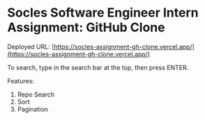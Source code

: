 # Socles Software Engineer Intern Assignment: GitHub Clone

Deployed URL: [https://socles-assignment-gh-clone.vercel.app/](https://socles-assignment-gh-clone.vercel.app/)

To search, type in the search bar at the top, then press ENTER.

Features:

1. Repo Search
2. Sort
3. Pagination
